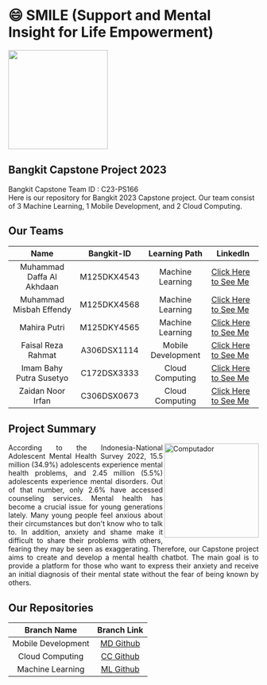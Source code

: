 # :smile: SMILE (Support and Mental Insight for Life Empowerment)

<img src="https://github-production-user-asset-6210df.s3.amazonaws.com/72845777/246135479-c56a5617-a64d-4564-acfb-54d7ae19f6bc.gif" width="200px"/>

## Bangkit Capstone Project 2023

Bangkit Capstone Team ID : C23-PS166 <br>
Here is our repository for Bangkit 2023 Capstone project. Our team consist of 3 Machine Learning, 1 Mobile Development, and 2 Cloud Computing.

## Our Teams

|           Name            | Bangkit-ID  |   Learning Path    | LinkedIn                                                                           |
| :-----------------------: | :---------: | :----------------: | ---------------------------------------------------------------------------------- |
| Muhammad Daffa Al Akhdaan | M125DKX4543 |  Machine Learning  | [Click Here to See Me ](https://www.linkedin.com/in/daffa-al-akhdaan-16251625a/)   |
|  Muhammad Misbah Effendy  | M125DKX4568 |  Machine Learning  | [Click Here to See Me ](https://www.linkedin.com/in/misbah-effendy/)               |
|       Mahira Putri        | M125DKY4565 |  Machine Learning  | [Click Here to See Me ](https://www.linkedin.com/in/mahiraputri14/)                |
|    Faisal Reza Rahmat     | A306DSX1114 | Mobile Development | [Click Here to See Me ](https://www.linkedin.com/in/faisal-reza-rahmat-49b09b24a/) |
|  Imam Bahy Putra Susetyo  | C172DSX3333 |  Cloud Computing   | [Click Here to See Me ](https://www.linkedin.com/in/imambahyputra/)                |
|     Zaidan Noor Irfan     | C306DSX0673 |  Cloud Computing   | [Click Here to See Me ](https://www.linkedin.com/in/zaidan-noor-irfan-4653161a0/)  |

## Project Summary

<p align="justify">
<img src="https://github.com/Faisal-style/SMILE/assets/72845777/08180415-a79a-43f0-bb40-922a0c8ea194" width="190px" height=auto align="right" alt="Computador"/>
According to the Indonesia-National Adolescent Mental Health Survey 2022, 15.5 million (34.9%) adolescents experience mental health problems, and 2.45 million (5.5%) adolescents experience mental disorders. Out of that number, only 2.6% have accessed counseling services. Mental health has become a crucial issue for young generations lately. Many young people feel anxious about their circumstances but don't know who to talk to. In addition, anxiety and shame make it difficult to share their problems with others, fearing they may be seen as exaggerating. Therefore, our Capstone project aims to create and develop a mental health chatbot. The main goal is to provide a platform for those who want to express their anxiety and receive an initial diagnosis of their mental state without the fear of being known by others.
</p>

## Our Repositories

|    Branch Name     |                                   Branch Link                                   |
| :----------------: | :-----------------------------------------------------------------------------: |
| Mobile Development |           [MD Github](https://github.com/Faisal-style/SMILE-ANDROID)            |
|  Cloud Computing   |           [CC Github](https://github.com/zaidannoor/Bangkit-capstone)           |
|  Machine Learning  | [ML Github](https://github.com/fendy07/chatbot-AI/blob/master/DL_Chatbot.ipynb) |
